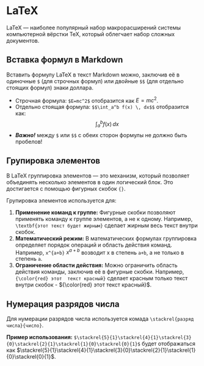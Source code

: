 # LaTeX

LaTeX — наиболее популярный набор макрорасширений системы компьютерной вёрстки TeX, который облегчает набор сложных документов.

## Вставка формул в Markdown

Вставить формулу LaTeX в текст Markdown можно, заключив её в одиночные `$` (для строчных формул) или двойные `$$` (для отдельно стоящих формул) знаки доллара.
- Строчная формула: `$E=mc^2$` отобразится как $E=mc^2$.
- Отдельно стоящая формула: `$$\int_a^b f(x) \, dx$$` отобразится как: $$\int_a^b f(x) \, dx$$
- ***Важно!*** между `$` или `$$` с обеих сторон формулы не должно быть пробелов!

## Групировка элементов
В LaTeX группировка элементов — это механизм, который позволяет объединять несколько элементов в один логический блок. Это достигается с помощью фигурных скобок `{}`.

Групировка элементов используется для:
1. **Применение команд к группе:** Фигурные скобки позволяют применять команду к группе элементов, а не к одному. Например, `\textbf{этот текст будет жирным}` сделает жирным весь текст внутри скобок.
2. **Математический режим:** В математических формулах группировка определяет порядок операций и область действия команд. Например, `x^{a+b}` $x^{a+b}$ возводит x в степень `a+b`, а не только в степень `a`.
3. **Ограничение области действия:** Можно ограничить область действия команды, заключив её в фигурные скобки. Например, `{\color{red} этот 
текст красный}` сделает красным только текст внутри скобок - ${\color{red} этот текст красный}$.

## Нумерация разрядов числа

Для нумерации разрядов числа используется комада `\stackrel{разряд числа}{число}`. 

**Пример использования:** 
`$\stackrel{5}{1}\stackrel{4}{1}\stackrel{3}{0}\stackrel{2}{1}\stackrel{1}{0}\stackrel{0}{1}$` будет отображаться как $\stackrel{5}{1}\stackrel{4}{1}\stackrel{3}{0}\stackrel{2}{1}\stackrel{1}{0}\stackrel{0}{1}$. 
